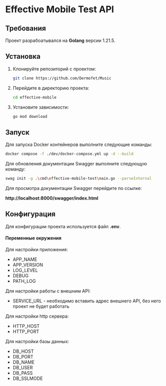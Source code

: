 # Effective Mobile Test API 

## Требования

Проект разрабоатывался на **Golang** версии 1.21.5.

## Установка

1. Клонируйте репозиторий с проектом:
   ```bash
   git clone https://github.com/Dermofet/Music
   ```
   
2. Перейдите в директорию проекта:
    ```bash
    cd effective-mobile
    ```
    
3. Установите зависимости:
    ```bash
    go mod download
    ```
    
## Запуск

Для запуска Docker контейнеров выполните следующие команды:

```bash
docker compose -f ./dev/docker-compose.yml up -d --build
```

Для обновления документации Swagger выполните следующую команду:
```bash
swag init -g .\cmd\effective-mobile-test\main.go --parseInternal
```

Для просмотра документации Swagger перейдите по ссылке:

**http://localhost:8000/swagger/index.html**

## Конфигурация

Для конфигурации проекта используется файл **.env**.

#### Переменные окружения

Для настройки приложения:
- APP_NAME
- APP_VERSION
- LOG_LEVEL
- DEBUG
- PATH_LOG

Для настройки работы с внешним API:
- SERVICE_URL - необходимо вставить адрес внешнего API, без него проект не будет работать

Для настройки http сервера:
- HTTP_HOST
- HTTP_PORT

Для настройки базы данных:
- DB_HOST
- DB_PORT
- DB_NAME
- DB_USER
- DB_PASS
- DB_SSLMODE
